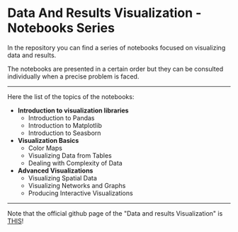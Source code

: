 # Data And Results Visualization - Notebooks Series
In the repository you can find a series of notebooks focused on visualizing data and results.

The notebooks are presented in a certain order but they can be consulted individually when a precise problem is faced.

***

Here the list of the topics of the notebooks:
- **Introduction to visualization libraries**
	- Introduction to Pandas
	- Introduction to Matplotlib
	- Introduction to Seasborn
- **Visualization Basics**
	- Color Maps
	- Visualizing Data from Tables
	- Dealing with Complexity of Data
- **Advanced Visualizations**
	- Visualizing Spatial Data
	- Visualizing Networks and Graphs
	- Producing Interactive Visualizations
	
***

Note that the official github page of the "Data and results Visualization" is [THIS](https://github.com/DanieleLoiacono/DRViz2019)!
